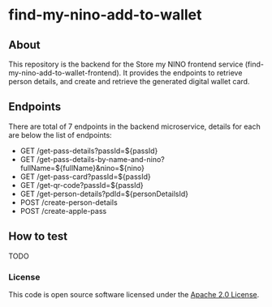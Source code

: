 
# find-my-nino-add-to-wallet

## About
This repository is the backend for the Store my NINO frontend service (find-my-nino-add-to-wallet-frontend).
It provides the endpoints to retrieve person details, and create and retrieve the generated digital wallet card.

## Endpoints
There are total of 7 endpoints in the backend microservice, details for each are below the list of endpoints:

- GET         /get-pass-details?passId=${passId}
- GET         /get-pass-details-by-name-and-nino?fullName=${fullName}&nino=${nino}
- GET         /get-pass-card?passId=${passId}
- GET         /get-qr-code?passId=${passId}
- GET         /get-person-details?pdId=${personDetailsId}
- POST        /create-person-details
- POST        /create-apple-pass

## How to test
TODO

### License

This code is open source software licensed under the [Apache 2.0 License]("http://www.apache.org/licenses/LICENSE-2.0.html").
